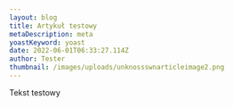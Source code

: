 ```yaml
---
layout: blog
title: Artykuł testowy
metaDescription: meta
yoastKeyword: yoast
date: 2022-06-01T06:33:27.114Z
author: Tester
thumbnail: /images/uploads/unknossswnarticleimage2.png
---
```

T﻿ekst testowy